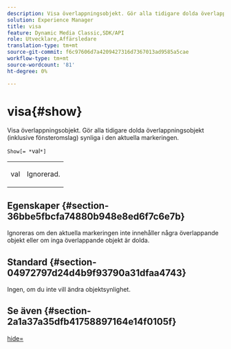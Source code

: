 ```yaml
---
description: Visa överlappningsobjekt. Gör alla tidigare dolda överlappningsobjekt (inklusive fönsteromslag) synliga i den aktuella markeringen.
solution: Experience Manager
title: visa
feature: Dynamic Media Classic,SDK/API
role: Utvecklare,Affärsledare
translation-type: tm+mt
source-git-commit: f6c97606d7a4209427316d7367013ad9585a5cae
workflow-type: tm+mt
source-wordcount: '81'
ht-degree: 0%

---
```



# visa{#show}

Visa överlappningsobjekt. Gör alla tidigare dolda överlappningsobjekt (inklusive fönsteromslag) synliga i den aktuella markeringen.

`Show[= *`val`*]`

<table id="simpletable_88D25B9C8E0A47EF90C8ABEBDE777183"> 
 <tr class="strow"> 
  <td class="stentry"> <p><span class="varname"> val</span> </p> </td> 
  <td class="stentry"> <p>Ignorerad. </p></td> 
 </tr> 
</table>

## Egenskaper {#section-36bbe5fbcfa74880b948e8ed6f7c6e7b}

Ignoreras om den aktuella markeringen inte innehåller några överlappande objekt eller om inga överlappande objekt är dolda.

## Standard {#section-04972797d24d4b9f93790a31dfaa4743}

Ingen, om du inte vill ändra objektsynlighet.

## Se även {#section-2a1a37a35dfb41758897164e14f0105f}

[hide=](../../../../../ir-api/http-protocol/image-rendering-api-ref/c-ir-http-protocol-ref/c-ir-http-protocol-command-reference/r-ir-hide.md#reference-681b9782f90a45b18ed50292ab2c096c)
